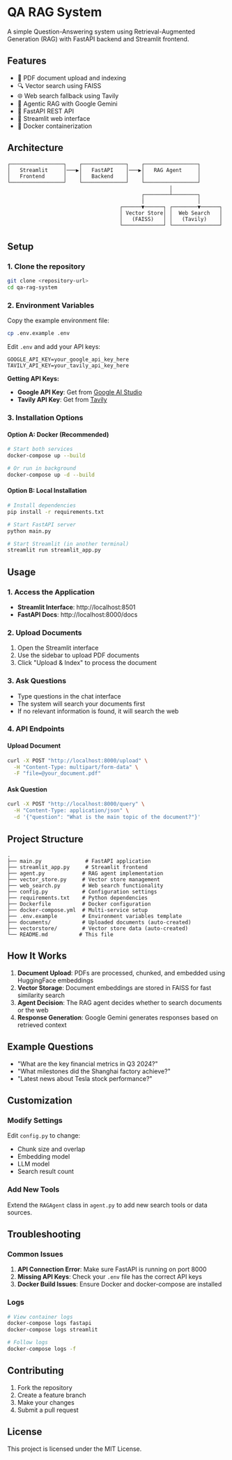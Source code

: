 # QA RAG System

A simple Question-Answering system using Retrieval-Augmented Generation (RAG) with FastAPI backend and Streamlit frontend.

## Features

- 📄 PDF document upload and indexing
- 🔍 Vector search using FAISS
- 🌐 Web search fallback using Tavily
- 🤖 Agentic RAG with Google Gemini
- 🚀 FastAPI REST API
- 🎨 Streamlit web interface
- 🐳 Docker containerization

## Architecture

```
┌─────────────────┐    ┌──────────────┐    ┌─────────────────┐
│   Streamlit     │───▶│   FastAPI    │───▶│   RAG Agent     │
│   Frontend      │    │   Backend    │    │                 │
└─────────────────┘    └──────────────┘    └─────────────────┘
                                                    │
                                           ┌────────┴────────┐
                                           │                 │
                                    ┌──────▼──────┐ ┌────────▼──────┐
                                    │ Vector Store│ │  Web Search   │
                                    │   (FAISS)   │ │   (Tavily)    │
                                    └─────────────┘ └───────────────┘
```

## Setup

### 1. Clone the repository

```bash
git clone <repository-url>
cd qa-rag-system
```

### 2. Environment Variables

Copy the example environment file:

```bash
cp .env.example .env
```

Edit `.env` and add your API keys:

```
GOOGLE_API_KEY=your_google_api_key_here
TAVILY_API_KEY=your_tavily_api_key_here
```

**Getting API Keys:**
- **Google API Key**: Get from [Google AI Studio](https://makersuite.google.com/app/apikey)
- **Tavily API Key**: Get from [Tavily](https://tavily.com/)

### 3. Installation Options

#### Option A: Docker (Recommended)

```bash
# Start both services
docker-compose up --build

# Or run in background
docker-compose up -d --build
```

#### Option B: Local Installation

```bash
# Install dependencies
pip install -r requirements.txt

# Start FastAPI server
python main.py

# Start Streamlit (in another terminal)
streamlit run streamlit_app.py
```

## Usage

### 1. Access the Application

- **Streamlit Interface**: http://localhost:8501
- **FastAPI Docs**: http://localhost:8000/docs

### 2. Upload Documents

1. Open the Streamlit interface
2. Use the sidebar to upload PDF documents
3. Click "Upload & Index" to process the document

### 3. Ask Questions

- Type questions in the chat interface
- The system will search your documents first
- If no relevant information is found, it will search the web

### 4. API Endpoints

#### Upload Document
```bash
curl -X POST "http://localhost:8000/upload" \
  -H "Content-Type: multipart/form-data" \
  -F "file=@your_document.pdf"
```

#### Ask Question
```bash
curl -X POST "http://localhost:8000/query" \
  -H "Content-Type: application/json" \
  -d '{"question": "What is the main topic of the document?"}'
```

## Project Structure

```
.
├── main.py              # FastAPI application
├── streamlit_app.py     # Streamlit frontend
├── agent.py            # RAG agent implementation
├── vector_store.py     # Vector store management
├── web_search.py       # Web search functionality
├── config.py           # Configuration settings
├── requirements.txt    # Python dependencies
├── Dockerfile          # Docker configuration
├── docker-compose.yml  # Multi-service setup
├── .env.example        # Environment variables template
├── documents/          # Uploaded documents (auto-created)
├── vectorstore/        # Vector store data (auto-created)
└── README.md          # This file
```

## How It Works

1. **Document Upload**: PDFs are processed, chunked, and embedded using HuggingFace embeddings
2. **Vector Storage**: Document embeddings are stored in FAISS for fast similarity search
3. **Agent Decision**: The RAG agent decides whether to search documents or the web
4. **Response Generation**: Google Gemini generates responses based on retrieved context

## Example Questions

- "What are the key financial metrics in Q3 2024?"
- "What milestones did the Shanghai factory achieve?"
- "Latest news about Tesla stock performance?"

## Customization

### Modify Settings

Edit `config.py` to change:
- Chunk size and overlap
- Embedding model
- LLM model
- Search result count

### Add New Tools

Extend the `RAGAgent` class in `agent.py` to add new search tools or data sources.

## Troubleshooting

### Common Issues

1. **API Connection Error**: Make sure FastAPI is running on port 8000
2. **Missing API Keys**: Check your `.env` file has the correct API keys
3. **Docker Build Issues**: Ensure Docker and docker-compose are installed

### Logs

```bash
# View container logs
docker-compose logs fastapi
docker-compose logs streamlit

# Follow logs
docker-compose logs -f
```

## Contributing

1. Fork the repository
2. Create a feature branch
3. Make your changes
4. Submit a pull request

## License

This project is licensed under the MIT License.
